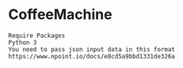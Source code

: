 # CoffeeMachine
    Require Packages
    Python 3
    You need to pass json input data in this format https://www.npoint.io/docs/e8cd5a9bbd1331de326a 
